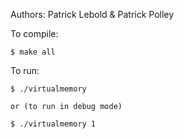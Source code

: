 Authors: Patrick Lebold & Patrick Polley

To compile:

	$ make all
	
To run:

	$ ./virtualmemory
	
	or (to run in debug mode)
	
	$ ./virtualmemory 1
